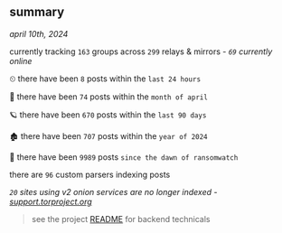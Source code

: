 
## summary
_april 10th, 2024_

currently tracking `163` groups across `299` relays & mirrors - _`69` currently online_

⏲ there have been `8` posts within the `last 24 hours`

🦈 there have been `74` posts within the `month of april`

🪐 there have been `670` posts within the `last 90 days`

🏚 there have been `707` posts within the `year of 2024`

🦕 there have been `9989` posts `since the dawn of ransomwatch`

there are `96` custom parsers indexing posts

_`20` sites using v2 onion services are no longer indexed - [support.torproject.org](https://support.torproject.org/onionservices/v2-deprecation/)_

> see the project [README](https://github.com/joshhighet/ransomwatch#ransomwatch--) for backend technicals
